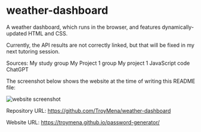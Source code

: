 # weather-dashboard
A weather dashboard, which runs in the browser, and features dynamically-updated HTML and CSS.

Currently, the API results are not correctly linked, but that will be fixed in my next tutoring session.

Sources:
My study group
My Project 1 group
My project 1 JavaScript code
ChatGPT

The screenshot below shows the website at the time of writing this README file:

![website screenshot](./assets/images/website-screenshot.png)


Repository URL: https://github.com/TroyMena/weather-dashboard

Website URL: https://troymena.github.io/password-generator/